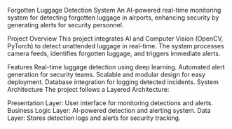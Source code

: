 Forgotten Luggage Detection System
An AI-powered real-time monitoring system for detecting forgotten luggage in airports, enhancing security by generating alerts for security personnel.

Project Overview
This project integrates AI and Computer Vision (OpenCV, PyTorch) to detect unattended luggage in real-time. The system processes camera feeds, identifies forgotten luggage, and triggers immediate alerts.

Features
Real-time luggage detection using deep learning.
Automated alert generation for security teams.
Scalable and modular design for easy deployment.
Database integration for logging detected incidents.
System Architecture
The project follows a Layered Architecture:

Presentation Layer: User interface for monitoring detections and alerts.
Business Logic Layer: AI-powered detection and alerting system.
Data Layer: Stores detection logs and alerts for security tracking.
